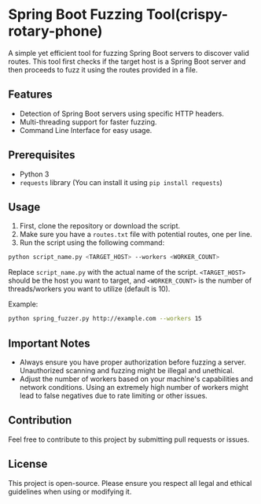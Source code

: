 
# Spring Boot Fuzzing Tool(crispy-rotary-phone)

A simple yet efficient tool for fuzzing Spring Boot servers to discover valid routes. This tool first checks if the target host is a Spring Boot server and then proceeds to fuzz it using the routes provided in a file.

## Features
- Detection of Spring Boot servers using specific HTTP headers.
- Multi-threading support for faster fuzzing.
- Command Line Interface for easy usage.

## Prerequisites
- Python 3
- `requests` library (You can install it using `pip install requests`)

## Usage

1. First, clone the repository or download the script.
2. Make sure you have a `routes.txt` file with potential routes, one per line.
3. Run the script using the following command:

```bash
python script_name.py <TARGET_HOST> --workers <WORKER_COUNT>
```

Replace `script_name.py` with the actual name of the script. `<TARGET_HOST>` should be the host you want to target, and `<WORKER_COUNT>` is the number of threads/workers you want to utilize (default is 10).

Example:
```bash
python spring_fuzzer.py http://example.com --workers 15
```

## Important Notes
- Always ensure you have proper authorization before fuzzing a server. Unauthorized scanning and fuzzing might be illegal and unethical.
- Adjust the number of workers based on your machine's capabilities and network conditions. Using an extremely high number of workers might lead to false negatives due to rate limiting or other issues.

## Contribution
Feel free to contribute to this project by submitting pull requests or issues.

## License
This project is open-source. Please ensure you respect all legal and ethical guidelines when using or modifying it.
